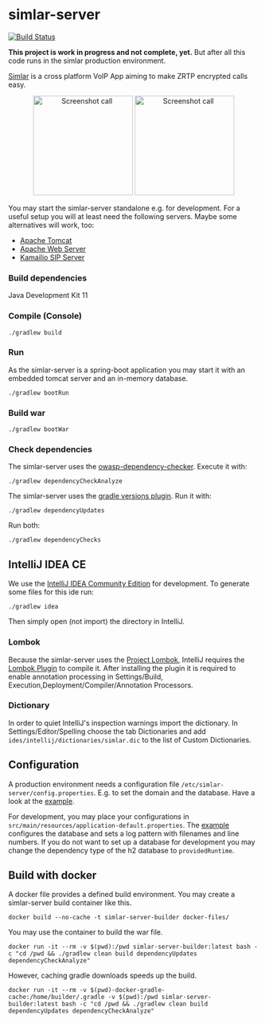 simlar-server
==============

[![Build Status](https://travis-ci.com/simlar/simlar-server.svg?branch=master)](https://travis-ci.com/simlar/simlar-server)


**This project is work in progress and not complete, yet.**
But after all this code runs in the simlar production environment.


[Simlar](https://www.simlar.org) is a cross platform VoIP App aiming to make ZRTP encrypted calls easy.

<!--suppress HtmlUnknownAttribute -->
<div id="screenshots" align="center">
<img src="https://www.simlar.org/press/screenshots/Android/en/talking-to-so.png" alt="Screenshot call" text-align="center" width="200" margin="15">
<img src="https://www.simlar.org/press/screenshots/iOS/ongoing_call.png" alt="Screenshot call" text-align="center" width="200">
</div>

You may start the simlar-server standalone e.g. for development.
For a useful setup you will at least need the following servers.
Maybe some alternatives will work, too:
* [Apache Tomcat](https://tomcat.apache.org/)
* [Apache Web Server](https://httpd.apache.org/)
* [Kamailio SIP Server](https://www.kamailio.org/)


### Build dependencies ###
Java Development Kit 11

### Compile (Console) ###
```
./gradlew build
```

### Run ###
As the simlar-server is a spring-boot application you may start it with an embedded tomcat server and an in-memory database.
```
./gradlew bootRun
```

### Build war ###
```
./gradlew bootWar
```

### Check dependencies ###
The simlar-server uses the [owasp-dependency-checker](https://www.owasp.org/index.php/OWASP_Dependency_Check). Execute it with:
```
./gradlew dependencyCheckAnalyze
```
The simlar-server uses the [gradle versions plugin](https://github.com/ben-manes/gradle-versions-plugin). Run it with:
```
./gradlew dependencyUpdates
```
Run both:
```
./gradlew dependencyChecks
```

## IntelliJ IDEA CE ##
We use the [IntelliJ IDEA Community Edition](https://www.jetbrains.com/idea/) for development.
To generate some files for this ide run:
```
./gradlew idea
```
Then simply open (not import) the directory in IntelliJ.

### Lombok
Because the simlar-server uses the [Project Lombok](https://projectlombok.org/), IntelliJ requires the [Lombok Plugin](https://plugins.jetbrains.com/plugin/6317-lombok-plugin) to compile it.
After installing the plugin it is required to enable annotation processing in Settings/Build, Execution,Deployment/Compiler/Annotation Processors.

### Dictionary ###
In order to quiet IntelliJ's inspection warnings import the dictionary.
In Settings/Editor/Spelling choose the tab Dictionaries and add ```ides/intellij/dictionaries/simlar.dic``` to the list of Custom Dictionaries.

## Configuration
A production environment needs a configuration file ```/etc/simlar-server/config.properties```.
E.g. to set the domain and the database.
Have a look at the [example](examples/config.properties).

For development, you may place your configurations in ```src/main/resources/application-default.properties```.
The [example](examples/application-default.properties) configures the database and sets a log pattern with filenames and line numbers.
If you do not want to set up a database for development you may change the dependency type of the h2 database to ```providedRuntime```.

## Build with docker
A docker file provides a defined build environment.
You may create a simlar-server build container like this.
```
docker build --no-cache -t simlar-server-builder docker-files/
```
You may use the container to build the war file.
```
docker run -it --rm -v $(pwd):/pwd simlar-server-builder:latest bash -c "cd /pwd && ./gradlew clean build dependencyUpdates dependencyCheckAnalyze"
```
However, caching gradle downloads speeds up the build.
```
docker run -it --rm -v $(pwd)-docker-gradle-cache:/home/builder/.gradle -v $(pwd):/pwd simlar-server-builder:latest bash -c "cd /pwd && ./gradlew clean build dependencyUpdates dependencyCheckAnalyze"
```
